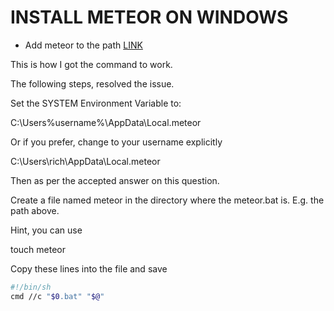 # INSTALL METEOR ON WINDOWS

* Add meteor to the path [LINK](https://stackoverflow.com/questions/31839012/installing-meteor-on-windows-10)


This is how I got the command to work.

The following steps, resolved the issue.

Set the SYSTEM Environment Variable to:

C:\Users\%username%\AppData\Local\.meteor

Or if you prefer, change to your username explicitly

C:\Users\rich\AppData\Local\.meteor

Then as per the accepted answer on this question.

Create a file named meteor in the directory where the meteor.bat is. E.g. the path above.

Hint, you can use

touch meteor

Copy these lines into the file and save

```bash
#!/bin/sh
cmd //c "$0.bat" "$@"
```
